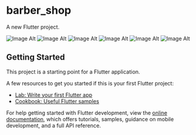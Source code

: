 # barber_shop

A new Flutter project.

![Image Alt](https://github.com/mayurranshinge08/barber_shop/blob/459ed889f5aa0902dfef1bb77002231a03c3ac33/user_login.png)
![Image Alt](https://github.com/mayurranshinge08/barber_shop/blob/459ed889f5aa0902dfef1bb77002231a03c3ac33/barber_login.png)
![Image Alt](https://github.com/mayurranshinge08/barber_shop/blob/459ed889f5aa0902dfef1bb77002231a03c3ac33/queue_details1.png)
![Image Alt](https://github.com/mayurranshinge08/barber_shop/blob/459ed889f5aa0902dfef1bb77002231a03c3ac33/queue_details2.png)
![Image Alt](https://github.com/mayurranshinge08/barber_shop/blob/459ed889f5aa0902dfef1bb77002231a03c3ac33/user_detail.png)
![Image Alt](https://github.com/mayurranshinge08/barber_shop/blob/459ed889f5aa0902dfef1bb77002231a03c3ac33/home_screen.png)

## Getting Started

This project is a starting point for a Flutter application.

A few resources to get you started if this is your first Flutter project:

- [Lab: Write your first Flutter app](https://docs.flutter.dev/get-started/codelab)
- [Cookbook: Useful Flutter samples](https://docs.flutter.dev/cookbook)

For help getting started with Flutter development, view the
[online documentation](https://docs.flutter.dev/), which offers tutorials,
samples, guidance on mobile development, and a full API reference.
